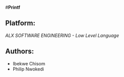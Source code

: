 #**Printf**

## Platform:
*ALX SOFTWARE ENGINEERING - Low Level Language*

## Authors:
- Ibekwe Chisom
- Philip Nwokedi
